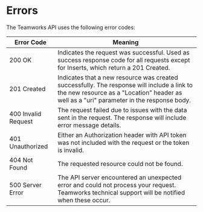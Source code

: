 # Errors

The Teamworks API uses the following error codes:

Error Code | Meaning
---------- | -------
200 OK | Indicates the request was successful. Used as success response code for all requests except for Inserts, which return a 201 Created.
201 Created | Indicates that a new resource was created successfully. The response will include a link to the new resource as a "Location" header as well as a "uri" parameter in the response body.
400 Invalid Request | The request failed due to issues with the data sent in the request. The response will include error message details.
401 Unauthorized | Either an Authorization header with API token was not included with the request or the token is invalid.
404 Not Found | The requested resource could not be found.
500 Server Error | The API server encountered an unexpected error and could not process your request. Teamworks technical support will be notified when these occur.
